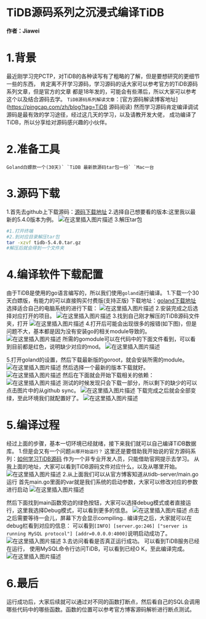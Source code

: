 # TiDB源码系列之沉浸式编译TiDB

**作者：Jiawei**



# 1.背景

最近刚学习完PCTP，对TiDB的各种读写有了粗略的了解，但是要想研究的更细节一些的东西， 肯定离不开学习源码，学习源码的话大家可以参考官方的TiDB源码系列文章，但是官方的文章 都是18年发的，可能会有些滞后，所以大家可以参考这个以及结合源码去学。 `TiDB源码系列解读文章`：[官方源码解读博客地址](https://pingcap.com/zh/blog?tag=TiDB 源码阅读) 然而学习源码肯定编译调试源码是最有效的学习途径，经过这几天的学习，以及请教开发大佬， 成功编译了TiDB，所以分享给对源码感兴趣的小伙伴。

# 2.准备工具

```
Goland白嫖款一个(30天)` `TiDB 最新款源码tar包一份` `Mac一台
```

# 3.源码下载

1.首先去github上下载源码：[源码下载地址](https://github.com/pingcap/tidb/releases) 2.选择自己想要看的版本:这里我以最新的5.4.0版本为例。 ![在这里插入图片描述](https://img-blog.csdnimg.cn/6c4f38208736416f977fdce0b065d0b7.png?x-oss-process=image/watermark,type_d3F5LXplbmhlaQ,shadow_50,text_Q1NETiBA5riU5LiN5piv6bG8,size_20,color_FFFFFF,t_70,g_se,x_16) 3.解压tar包

```bash
#1.打开终端
#2.到对应目录解压tar包
tar -xzvf tidb-5.4.0.tar.gz
#解压后就会得到一个文件夹
```

# 4.编译软件下载配置

由于TiDB是使用的go语言编写的，所以我们使用`goland`进行编译。 1.下载一个30天白嫖版，有能力的可以直接购买付费版(支持正版) 下载地址：[goland下载地址](https://www.jetbrains.com/go/download/#section=mac) 选择适合自己的电脑系统的进行下载： ![在这里插入图片描述](https://img-blog.csdnimg.cn/5dd090e5301044158e0ab41bb9382ba1.png?x-oss-process=image/watermark,type_d3F5LXplbmhlaQ,shadow_50,text_Q1NETiBA5riU5LiN5piv6bG8,size_20,color_FFFFFF,t_70,g_se,x_16) 2.安装完成之后选择对应打开的项目。 ![在这里插入图片描述](https://img-blog.csdnimg.cn/0131bc2e5634404fba14fb2fb98c93a5.png?x-oss-process=image/watermark,type_d3F5LXplbmhlaQ,shadow_50,text_Q1NETiBA5riU5LiN5piv6bG8,size_20,color_FFFFFF,t_70,g_se,x_16) 3.找到自己刚才解压的TiDB源码文件夹，打开 ![在这里插入图片描述](https://img-blog.csdnimg.cn/ae9e745aa8e74ca5a255835af9214d11.png?x-oss-process=image/watermark,type_d3F5LXplbmhlaQ,shadow_50,text_Q1NETiBA5riU5LiN5piv6bG8,size_20,color_FFFFFF,t_70,g_se,x_16) 4.打开后可能会出现很多的报错(如下图)，但是问题不大，基本都是因为没有安装go的相关module导致的。 ![在这里插入图片描述](https://img-blog.csdnimg.cn/89c22c8f7fc64597b3b99e0ea5528b9c.png?x-oss-process=image/watermark,type_d3F5LXplbmhlaQ,shadow_50,text_Q1NETiBA5riU5LiN5piv6bG8,size_20,color_FFFFFF,t_70,g_se,x_16) 所需的gomodule可以在代码中的下面文件看到，可以看到目前都是红色，说明缺少对应的mod。 ![在这里插入图片描述](https://img-blog.csdnimg.cn/f55b66deea89479980d5e93538ba71ec.png?x-oss-process=image/watermark,type_d3F5LXplbmhlaQ,shadow_50,text_Q1NETiBA5riU5LiN5piv6bG8,size_20,color_FFFFFF,t_70,g_se,x_16)

5.打开goland的设置，然后下载最新版的goroot，就会安装所需的module。 ![在这里插入图片描述](https://img-blog.csdnimg.cn/7c68b6c1cd594518bd39c1d136cd6476.png?x-oss-process=image/watermark,type_d3F5LXplbmhlaQ,shadow_50,text_Q1NETiBA5riU5LiN5piv6bG8,size_20,color_FFFFFF,t_70,g_se,x_16) 然后选择一个最新的版本下载就好。 ![在这里插入图片描述](https://img-blog.csdnimg.cn/60ee97bf50ad493ea1f9f09759ee1864.png?x-oss-process=image/watermark,type_d3F5LXplbmhlaQ,shadow_50,text_Q1NETiBA5riU5LiN5piv6bG8,size_20,color_FFFFFF,t_70,g_se,x_16) 然后在下面就会开始下载相关的依赖： ![在这里插入图片描述](https://img-blog.csdnimg.cn/c45b39f84f254417a328f456230fb585.png?x-oss-process=image/watermark,type_d3F5LXplbmhlaQ,shadow_50,text_Q1NETiBA5riU5LiN5piv6bG8,size_20,color_FFFFFF,t_70,g_se,x_16) 测试的时候发现只会下载一部分，所以剩下的缺少的可以点击图片中的从github sync。 ![在这里插入图片描述](https://img-blog.csdnimg.cn/1c15b9538dfb4beeb59b0fce9e8ef85e.png?x-oss-process=image/watermark,type_d3F5LXplbmhlaQ,shadow_50,text_Q1NETiBA5riU5LiN5piv6bG8,size_20,color_FFFFFF,t_70,g_se,x_16) 下载完成之后就会全部变绿，至此环境我们就配置好了。 ![在这里插入图片描述](https://img-blog.csdnimg.cn/1bd483f55eaf46af990162af34775219.png?x-oss-process=image/watermark,type_d3F5LXplbmhlaQ,shadow_50,text_Q1NETiBA5riU5LiN5piv6bG8,size_20,color_FFFFFF,t_70,g_se,x_16)

# 5.编译过程

经过上面的步骤，基本一切环境已经就绪，接下来我们就可以自己编译TiDB数据库。 1.但是会又有一个问题`从哪开始运行？` 这里还是要借助我开始说的官方源码系列：[如何学习TiDB源码](https://pingcap.com/zh/blog/tidb-source-code-reading-2) 作为一个非专业开发人员，只能借助官网提示去学习。 从我上面的地址，大家可以看到TiDB源码文件对应什么，以及从哪里开始。 ![在这里插入图片描述](https://img-blog.csdnimg.cn/df1628fd88fb4a83ac69bcb14bfa3473.png?x-oss-process=image/watermark,type_d3F5LXplbmhlaQ,shadow_50,text_Q1NETiBA5riU5LiN5piv6bG8,size_20,color_FFFFFF,t_70,g_se,x_16) 2.从上面我们可以从官方博客知道从tidb-server/main.go运行 首先main.go里面的var就是我们系统的启动参数，大家可以修改对应的参数进行启动 ![在这里插入图片描述](https://img-blog.csdnimg.cn/89af8e678cf4474db39d16d7c67ac942.png?x-oss-process=image/watermark,type_d3F5LXplbmhlaQ,shadow_50,text_Q1NETiBA5riU5LiN5piv6bG8,size_20,color_FFFFFF,t_70,g_se,x_16)

然后下面找到main函数旁边的绿色按钮，大家可以选择debug模式或者直接运行，这里我选择Debug模式，可以看到更多的信息。 ![在这里插入图片描述](https://img-blog.csdnimg.cn/164c4c63e5f34fcb930965ace14ed490.png?x-oss-process=image/watermark,type_d3F5LXplbmhlaQ,shadow_50,text_Q1NETiBA5riU5LiN5piv6bG8,size_20,color_FFFFFF,t_70,g_se,x_16) 点击之后需要等待一会儿，屏幕下方会显示compiling.. 编译完之后，大家就可以在debug栏看到对应的信息： 可以看到`[INFO] [server.go:246] ["server is running MySQL protocol"] [addr=0.0.0.0:4000]`说明启动成功了。 ![在这里插入图片描述](https://img-blog.csdnimg.cn/e1ab236818534e41bcbf8cbac17c74c6.png?x-oss-process=image/watermark,type_d3F5LXplbmhlaQ,shadow_50,text_Q1NETiBA5riU5LiN5piv6bG8,size_20,color_FFFFFF,t_70,g_se,x_16) 3.去访问看看是否真正运行成功。 可以看到TiDB服务已经在运行， 使用MySQL命令行访问TiDB，可以看到已经O K，至此编译完成。 ![在这里插入图片描述](https://img-blog.csdnimg.cn/56385d0f3b934f508ce581265a5d9f7c.png?x-oss-process=image/watermark,type_d3F5LXplbmhlaQ,shadow_50,text_Q1NETiBA5riU5LiN5piv6bG8,size_20,color_FFFFFF,t_70,g_se,x_16)

# 6.最后

运行成功后，大家后续就可以通过对不同的函数打断点，然后看自己的SQL会调用哪些代码中的哪些函数。函数的位置可以参考官方博客源码解析进行断点测试。